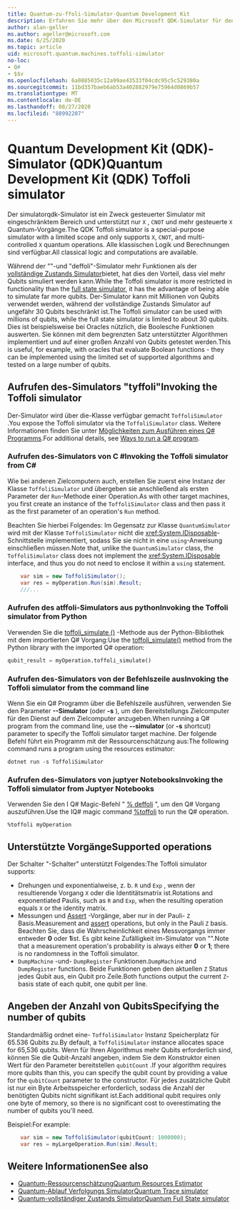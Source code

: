 ```yaml
---
title: Quantum-zu-ffoli-Simulator-Quantum Development Kit
description: Erfahren Sie mehr über den Microsoft QDK-Simulator für den Einsatz von Microsoft QDK, einen speziellen Zweck-Quantum-Simulator, der mit Millionen von Qubits verwendet werden kann
author: alan-geller
ms.author: ageller@microsoft.com
ms.date: 6/25/2020
ms.topic: article
uid: microsoft.quantum.machines.toffoli-simulator
no-loc:
- Q#
- $$v
ms.openlocfilehash: 6a0885035c12a99ae43533f04cdc95c5c529380a
ms.sourcegitcommit: 11bd357baeb6ab53a402882979e75964d0869b57
ms.translationtype: MT
ms.contentlocale: de-DE
ms.lasthandoff: 08/27/2020
ms.locfileid: "88992207"
---
```

# <a name="quantum-development-kit-qdk-toffoli-simulator"></a><span data-ttu-id="70ad3-103">Quantum Development Kit (QDK)-Simulator (QDK)</span><span class="sxs-lookup"><span data-stu-id="70ad3-103">Quantum Development Kit (QDK) Toffoli simulator</span></span>

<span data-ttu-id="70ad3-104">Der simulatorqdk-Simulator ist ein Zweck gesteuerter Simulator mit eingeschränktem Bereich und unterstützt nur `X` , `CNOT` und mehr gesteuerte `X` Quantum-Vorgänge.</span><span class="sxs-lookup"><span data-stu-id="70ad3-104">The QDK Toffoli simulator is a special-purpose simulator with a limited scope and only supports `X`, `CNOT`, and multi-controlled `X` quantum operations.</span></span> <span data-ttu-id="70ad3-105">Alle klassischen Logik und Berechnungen sind verfügbar.</span><span class="sxs-lookup"><span data-stu-id="70ad3-105">All classical logic and computations are available.</span></span>

<span data-ttu-id="70ad3-106">Während der ""-und "deffoli"-Simulator mehr Funktionen als der [vollständige Zustands Simulator](xref:microsoft.quantum.machines.full-state-simulator)bietet, hat dies den Vorteil, dass viel mehr Qubits simuliert werden kann.</span><span class="sxs-lookup"><span data-stu-id="70ad3-106">While the Toffoli simulator is more restricted in functionality than the [full state simulator](xref:microsoft.quantum.machines.full-state-simulator), it has the advantage of being able to simulate far more qubits.</span></span> <span data-ttu-id="70ad3-107">Der-Simulator kann mit Millionen von Qubits verwendet werden, während der vollständige Zustands Simulator auf ungefähr 30 Qubits beschränkt ist.</span><span class="sxs-lookup"><span data-stu-id="70ad3-107">The Toffoli simulator can be used with millions of qubits, while the full state simulator is limited to about 30 qubits.</span></span> <span data-ttu-id="70ad3-108">Dies ist beispielsweise bei Oracles nützlich, die Boolesche Funktionen auswerten. Sie können mit dem begrenzten Satz unterstützter Algorithmen implementiert und auf einer großen Anzahl von Qubits getestet werden.</span><span class="sxs-lookup"><span data-stu-id="70ad3-108">This is useful, for example, with oracles that evaluate Boolean functions - they can be implemented using the limited set of supported algorithms and tested on a large number of qubits.</span></span>

## <a name="invoking-the-toffoli-simulator"></a><span data-ttu-id="70ad3-109">Aufrufen des-Simulators "tyffoli"</span><span class="sxs-lookup"><span data-stu-id="70ad3-109">Invoking the Toffoli simulator</span></span>

<span data-ttu-id="70ad3-110">Der-Simulator wird über die-Klasse verfügbar gemacht `ToffoliSimulator` .</span><span class="sxs-lookup"><span data-stu-id="70ad3-110">You expose the Toffoli simulator via the `ToffoliSimulator` class.</span></span> <span data-ttu-id="70ad3-111">Weitere Informationen finden Sie unter [Möglichkeiten zum Ausführen eines Q# Programms](xref:microsoft.quantum.guide.host-programs).</span><span class="sxs-lookup"><span data-stu-id="70ad3-111">For additional details, see [Ways to run a Q# program](xref:microsoft.quantum.guide.host-programs).</span></span>

### <a name="invoking-the-toffoli-simulator-from-c"></a><span data-ttu-id="70ad3-112">Aufrufen des-Simulators von C #</span><span class="sxs-lookup"><span data-stu-id="70ad3-112">Invoking the Toffoli simulator from C#</span></span>

<span data-ttu-id="70ad3-113">Wie bei anderen Zielcomputern auch, erstellen Sie zuerst eine Instanz der Klasse `ToffoliSimulator` und übergeben sie anschließend als ersten Parameter der `Run`-Methode einer Operation.</span><span class="sxs-lookup"><span data-stu-id="70ad3-113">As with other target machines, you first create an instance of the `ToffoliSimulator` class and then pass it as the first parameter of an operation's `Run` method.</span></span>

<span data-ttu-id="70ad3-114">Beachten Sie hierbei Folgendes: Im Gegensatz zur Klasse `QuantumSimulator` wird mit der Klasse `ToffoliSimulator` nicht die <xref:System.IDisposable>-Schnittstelle implementiert, sodass Sie sie nicht in eine `using`-Anweisung einschließen müssen.</span><span class="sxs-lookup"><span data-stu-id="70ad3-114">Note that, unlike the `QuantumSimulator` class, the `ToffoliSimulator` class does not implement the <xref:System.IDisposable> interface, and thus you do not need to enclose it within a `using` statement.</span></span>

```csharp
    var sim = new ToffoliSimulator();
    var res = myOperation.Run(sim).Result;
    ///...
```

### <a name="invoking-the-toffoli-simulator-from-python"></a><span data-ttu-id="70ad3-115">Aufrufen des atffoli-Simulators aus python</span><span class="sxs-lookup"><span data-stu-id="70ad3-115">Invoking the Toffoli simulator from Python</span></span>

<span data-ttu-id="70ad3-116">Verwenden Sie die [toffoli_simulate ()](https://docs.microsoft.com/python/qsharp-core/qsharp.loader.qsharpcallable) -Methode aus der Python-Bibliothek mit dem importierten Q# Vorgang:</span><span class="sxs-lookup"><span data-stu-id="70ad3-116">Use the [toffoli_simulate()](https://docs.microsoft.com/python/qsharp-core/qsharp.loader.qsharpcallable) method from the Python library with the imported Q# operation:</span></span>

```python
qubit_result = myOperation.toffoli_simulate()
```

### <a name="invoking-the-toffoli-simulator-from-the-command-line"></a><span data-ttu-id="70ad3-117">Aufrufen des-Simulators von der Befehlszeile aus</span><span class="sxs-lookup"><span data-stu-id="70ad3-117">Invoking the Toffoli simulator from the command line</span></span>

<span data-ttu-id="70ad3-118">Wenn Sie ein Q# Programm über die Befehlszeile ausführen, verwenden Sie den Parameter **--Simulator** (oder **-s** ), um den Bereitstellungs Zielcomputer für den Dienst auf dem Zielcomputer anzugeben.</span><span class="sxs-lookup"><span data-stu-id="70ad3-118">When running a Q# program from the command line, use the **--simulator** (or **-s** shortcut) parameter to specify the Toffoli simulator target machine.</span></span> <span data-ttu-id="70ad3-119">Der folgende Befehl führt ein Programm mit der Ressourcenschätzung aus:</span><span class="sxs-lookup"><span data-stu-id="70ad3-119">The following command runs a program using the resources estimator:</span></span> 

```dotnetcli
dotnet run -s ToffoliSimulator
```

### <a name="invoking-the-toffoli-simulator-from-juptyer-notebooks"></a><span data-ttu-id="70ad3-120">Aufrufen des-Simulators von juptyer Notebooks</span><span class="sxs-lookup"><span data-stu-id="70ad3-120">Invoking the Toffoli simulator from Juptyer Notebooks</span></span>

<span data-ttu-id="70ad3-121">Verwenden Sie den I Q# Magic-Befehl " [% deffoli](xref:microsoft.quantum.iqsharp.magic-ref.toffoli) ", um den Q# Vorgang auszuführen.</span><span class="sxs-lookup"><span data-stu-id="70ad3-121">Use the IQ# magic command [%toffoli](xref:microsoft.quantum.iqsharp.magic-ref.toffoli) to run the Q# operation.</span></span>

```
%toffoli myOperation
```

## <a name="supported-operations"></a><span data-ttu-id="70ad3-122">Unterstützte Vorgänge</span><span class="sxs-lookup"><span data-stu-id="70ad3-122">Supported operations</span></span>

<span data-ttu-id="70ad3-123">Der Schalter "-Schalter" unterstützt Folgendes:</span><span class="sxs-lookup"><span data-stu-id="70ad3-123">The Toffoli simulator supports:</span></span>

* <span data-ttu-id="70ad3-124">Drehungen und exponentialweise, z. b. `R` und `Exp` , wenn der resultierende Vorgang `X` oder die Identitätsmatrix ist.</span><span class="sxs-lookup"><span data-stu-id="70ad3-124">Rotations and exponentiated Paulis, such as `R` and `Exp`, when the resulting operation equals `X` or the identity matrix.</span></span>
* <span data-ttu-id="70ad3-125">Messungen und [Assert](xref:microsoft.quantum.diagnostics.assertmeasurement) -Vorgänge, aber nur in der Pauli- `Z` Basis.</span><span class="sxs-lookup"><span data-stu-id="70ad3-125">Measurement and [assert](xref:microsoft.quantum.diagnostics.assertmeasurement) operations, but only in the Pauli `Z` basis.</span></span> <span data-ttu-id="70ad3-126">Beachten Sie, dass die Wahrscheinlichkeit eines Messvorgangs immer entweder **0** oder **1**ist. Es gibt keine Zufälligkeit im-Simulator von "".</span><span class="sxs-lookup"><span data-stu-id="70ad3-126">Note that a measurement operation's probability is always either **0** or **1**; there is no randomness in the Toffoli simulator.</span></span>
* <span data-ttu-id="70ad3-127">`DumpMachine` -und- `DumpRegister` Funktionen.</span><span class="sxs-lookup"><span data-stu-id="70ad3-127">`DumpMachine` and `DumpRegister` functions.</span></span>
<span data-ttu-id="70ad3-128">Beide Funktionen geben den aktuellen `Z` Status jedes Qubit aus, ein Qubit pro Zeile.</span><span class="sxs-lookup"><span data-stu-id="70ad3-128">Both functions output the current `Z`-basis state of each qubit, one qubit per line.</span></span>

## <a name="specifying-the-number-of-qubits"></a><span data-ttu-id="70ad3-129">Angeben der Anzahl von Qubits</span><span class="sxs-lookup"><span data-stu-id="70ad3-129">Specifying the number of qubits</span></span>

<span data-ttu-id="70ad3-130">Standardmäßig ordnet eine- `ToffoliSimulator` Instanz Speicherplatz für 65.536 Qubits zu.</span><span class="sxs-lookup"><span data-stu-id="70ad3-130">By default, a `ToffoliSimulator` instance allocates space for 65,536 qubits.</span></span>
<span data-ttu-id="70ad3-131">Wenn für Ihren Algorithmus mehr Qubits erforderlich sind, können Sie die Qubit-Anzahl angeben, indem Sie dem Konstruktor einen Wert für den Parameter bereitstellen `qubitCount` .</span><span class="sxs-lookup"><span data-stu-id="70ad3-131">If your algorithm requires more qubits than this, you can specify the qubit count by providing a value for the `qubitCount` parameter to the constructor.</span></span>
<span data-ttu-id="70ad3-132">Für jedes zusätzliche Qubit ist nur ein Byte Arbeitsspeicher erforderlich, sodass die Anzahl der benötigten Qubits nicht signifikant ist.</span><span class="sxs-lookup"><span data-stu-id="70ad3-132">Each additional qubit requires only one byte of memory, so there is no significant cost to overestimating the number of qubits you'll need.</span></span>

<span data-ttu-id="70ad3-133">Beispiel:</span><span class="sxs-lookup"><span data-stu-id="70ad3-133">For example:</span></span>

```csharp
    var sim = new ToffoliSimulator(qubitCount: 1000000);
    var res = myLargeOperation.Run(sim).Result;
```

## <a name="see-also"></a><span data-ttu-id="70ad3-134">Weitere Informationen</span><span class="sxs-lookup"><span data-stu-id="70ad3-134">See also</span></span>

- [<span data-ttu-id="70ad3-135">Quantum-Ressourcenschätzung</span><span class="sxs-lookup"><span data-stu-id="70ad3-135">Quantum Resources Estimator</span></span>](xref:microsoft.quantum.machines.resources-estimator)
- [<span data-ttu-id="70ad3-136">Quantum-Ablauf Verfolgungs Simulator</span><span class="sxs-lookup"><span data-stu-id="70ad3-136">Quantum Trace simulator</span></span>](xref:microsoft.quantum.machines.qc-trace-simulator.intro)
- [<span data-ttu-id="70ad3-137">Quantum-vollständiger Zustands Simulator</span><span class="sxs-lookup"><span data-stu-id="70ad3-137">Quantum Full State simulator</span></span>](xref:microsoft.quantum.machines.full-state-simulator) 